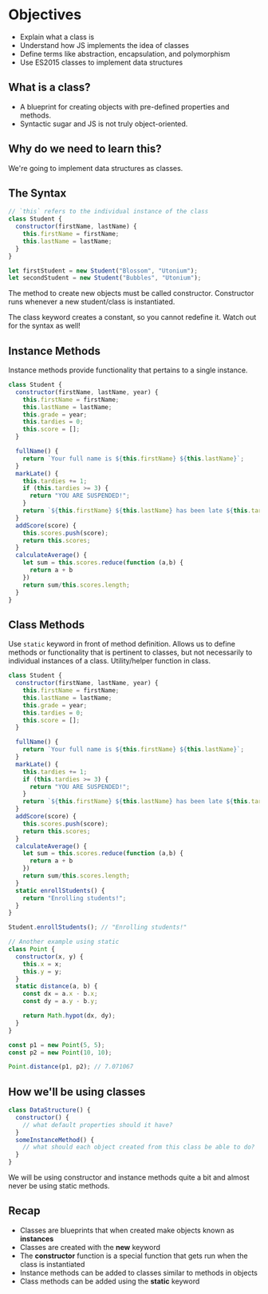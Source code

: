 # Objectives

- Explain what a class is
- Understand how JS implements the idea of classes
- Define terms like abstraction, encapsulation, and polymorphism
- Use ES2015 classes to implement data structures

## What is a class?

- A blueprint for creating objects with pre-defined properties and methods.
- Syntactic sugar and JS is not truly object-oriented.

## Why do we need to learn this?

We're going to implement data structures as classes.

## The Syntax

```js
// `this` refers to the individual instance of the class
class Student {
  constructor(firstName, lastName) {
    this.firstName = firstName;
    this.lastName = lastName;
  }
}

let firstStudent = new Student("Blossom", "Utonium");
let secondStudent = new Student("Bubbles", "Utonium");
```

The method to create new objects must be called constructor. Constructor runs whenever a new student/class is instantiated.

The class keyword creates a constant, so you cannot redefine it. Watch out for the syntax as well!

## Instance Methods

Instance methods provide functionality that pertains to a single instance.

```js
class Student {
  constructor(firstName, lastName, year) {
    this.firstName = firstName;
    this.lastName = lastName;
    this.grade = year;
    this.tardies = 0;
    this.score = [];
  }

  fullName() {
    return `Your full name is ${this.firstName} ${this.lastName}`;
  }
  markLate() {
    this.tardies += 1;
    if (this.tardies >= 3) {
      return "YOU ARE SUSPENDED!";
    }
    return `${this.firstName} ${this.lastName} has been late ${this.tardies} time(s)`;
  }
  addScore(score) {
    this.scores.push(score);
    return this.scores;
  }
  calculateAverage() {
    let sum = this.scores.reduce(function (a,b) {
      return a + b
    })
    return sum/this.scores.length;
  }
}
```

## Class Methods

Use `static` keyword in front of method definition. Allows us to define methods or functionality that is pertinent to classes, but not necessarily to individual instances of a class. Utility/helper function in class.

```js
class Student {
  constructor(firstName, lastName, year) {
    this.firstName = firstName;
    this.lastName = lastName;
    this.grade = year;
    this.tardies = 0;
    this.score = [];
  }

  fullName() {
    return `Your full name is ${this.firstName} ${this.lastName}`;
  }
  markLate() {
    this.tardies += 1;
    if (this.tardies >= 3) {
      return "YOU ARE SUSPENDED!";
    }
    return `${this.firstName} ${this.lastName} has been late ${this.tardies} time(s)`;
  }
  addScore(score) {
    this.scores.push(score);
    return this.scores;
  }
  calculateAverage() {
    let sum = this.scores.reduce(function (a,b) {
      return a + b
    })
    return sum/this.scores.length;
  }
  static enrollStudents() {
    return "Enrolling students!";
  }
}

Student.enrollStudents(); // "Enrolling students!"
```

```js
// Another example using static
class Point {
  constructor(x, y) {
    this.x = x;
    this.y = y;
  }
  static distance(a, b) {
    const dx = a.x - b.x;
    const dy = a.y - b.y;

    return Math.hypot(dx, dy);
  }
}

const p1 = new Point(5, 5);
const p2 = new Point(10, 10);

Point.distance(p1, p2); // 7.071067
```

## How we'll be using classes

```js
class DataStructure() {
  constructor() {
    // what default properties should it have?
  }
  someInstanceMethod() {
    // what should each object created from this class be able to do?
  }
}
```

We will be using constructor and instance methods quite a bit and almost never be using static methods.

## Recap

- Classes are blueprints that when created make objects known as **instances**
- Classes are created with the **new** keyword
- The **constructor** function is a special function that gets run when the class is instantiated
- Instance methods can be added to classes similar to methods in objects
- Class methods can be added using the **static** keyword